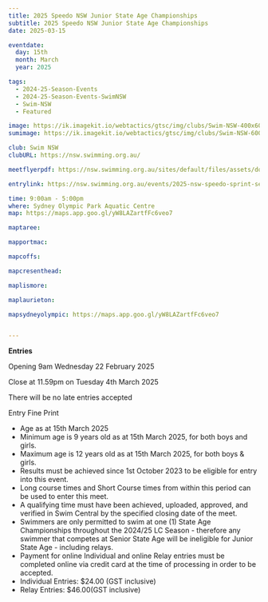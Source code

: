 ```yaml
---
title: 2025 Speedo NSW Junior State Age Championships
subtitle: 2025 Speedo NSW Junior State Age Championships
date: 2025-03-15

eventdate:
  day: 15th
  month: March
  year: 2025

tags:
  - 2024-25-Season-Events
  - 2024-25-Season-Events-SwimNSW
  - Swim-NSW
  - Featured

image: https://ik.imagekit.io/webtactics/gtsc/img/clubs/Swim-NSW-400x600.jpg
sumimage: https://ik.imagekit.io/webtactics/gtsc/img/clubs/Swim-NSW-600x400.jpg

club: Swim NSW
clubURL: https://nsw.swimming.org.au/

meetflyerpdf: https://nsw.swimming.org.au/sites/default/files/assets/documents/2025%20Speedo%20NSW%20Junior%20State%20Age%20Schedule%20of%20Events%20FINAL.pdf

entrylink: https://nsw.swimming.org.au/events/2025-nsw-speedo-sprint-series-finals

time: 9:00am - 5:00pm
where: Sydney Olympic Park Aquatic Centre
map: https://maps.app.goo.gl/yW8LAZartfFc6veo7

maptaree: 

mapportmac: 

mapcoffs:

mapcresenthead:

maplismore: 

maplaurieton: 

mapsydneyolympic: https://maps.app.goo.gl/yW8LAZartfFc6veo7


---
```

**Entries**

Opening 9am Wednesday 22 February 2025

Close at 11.59pm on Tuesday 4th March 2025

There will be no late entries accepted

Entry Fine Print

- Age as at 15th March 2025
- Minimum age is 9 years old as at 15th March 2025, for both boys and girls.
- Maximum age is 12 years old as at 15th March 2025, for both boys & girls.
- Results must be achieved since 1st October 2023 to be eligible for entry into this event.
- Long course times and Short Course times from within this period can be used to enter this meet. 
- A qualifying time must have been achieved, uploaded, approved, and verified in Swim Central by the specified closing date of the meet.
- Swimmers are only permitted to swim at one (1) State Age Championships throughout the 2024/25 LC Season - therefore any swimmer that competes at Senior State Age will be ineligible for Junior State Age - including relays. 
- Payment for online Individual and online Relay entries must be completed online via credit card at the time of processing in order to be accepted.
- Individual Entries: $24.00 (GST inclusive)
- Relay Entries: $46.00(GST inclusive)
